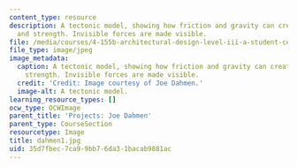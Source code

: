 ```yaml
---
content_type: resource
description: A tectonic model, showing how friction and gravity can create balance
  and strength. Invisible forces are made visible.
file: /media/courses/4-155b-architectural-design-level-iii-a-student-center-for-mit-fall-2004/35d7fbec7ca99bb76da31bacab9881ac_dahmen1.jpg
file_type: image/jpeg
image_metadata:
  caption: A tectonic model, showing how friction and gravity can create balance and
    strength. Invisible forces are made visible.
  credit: 'Credit: Image courtesy of Joe Dahmen.'
  image-alt: A tectonic model.
learning_resource_types: []
ocw_type: OCWImage
parent_title: 'Projects: Joe Dahmen'
parent_type: CourseSection
resourcetype: Image
title: dahmen1.jpg
uid: 35d7fbec-7ca9-9bb7-6da3-1bacab9881ac
---
```

